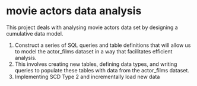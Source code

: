 # movie actors data analysis
This project deals with analysing movie actors data set by designing a cumulative data model. 
1. Construct a series of SQL queries and table definitions that will allow us to model the actor_films dataset in a way that facilitates efficient analysis.
2. This involves creating new tables, defining data types, and writing queries to populate these tables with data from the actor_films dataset.
3. Implementing SCD Type 2 and incrementally load new data
